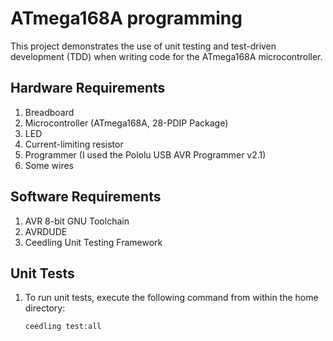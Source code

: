  # ATmega168A programming

This project demonstrates the use of unit testing and test-driven development (TDD) when writing code for the ATmega168A microcontroller.

## Hardware Requirements
<ol dir="auto">
<li>Breadboard</li>
<li>Microcontroller (ATmega168A, 28-PDIP Package)</li>
<li>LED</li>
<li>Current-limiting resistor</li>
<li>Programmer (I used the Pololu USB AVR Programmer v2.1)</li>
<li>Some wires</li>
</ol>

## Software Requirements
<ol dir="auto">
<li>AVR 8-bit GNU Toolchain</li>
<li>AVRDUDE</li>
<li>Ceedling Unit Testing Framework</li>
</ol>

## Unit Tests
<ol dir="auto">
<li>To run unit tests, execute the following command from within the home directory:</li>
<div class="snippet-clipboard-content notranslate position-relative overflow-auto" data-snippet-clipboard-copy-content="npm run start"><pre class="notranslate"><code>ceedling test:all</code></pre></div>
</ol>
